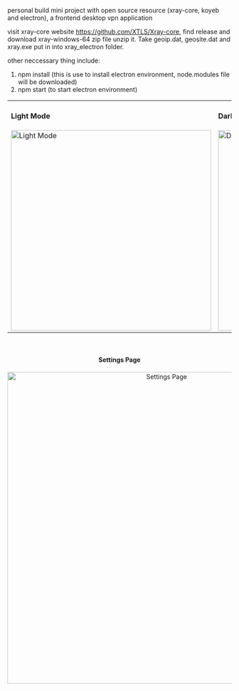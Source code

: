 personal build mini project with open source resource (xray-core, koyeb and electron), a frontend desktop vpn application 

visit xray-core website https://github.com/XTLS/Xray-core, find release and download xray-windows-64 zip file
unzip it. Take geoip.dat, geosite.dat and xray.exe put in into xray_electron folder.

other neccessary thing include:
1. npm install (this is use to install electron environment, node.modules file will be downloaded)
2. npm start (to start electron environment)

<div align="center">
  <table>
    <tr>
      <td>
        <h4>Light Mode</h4>
        <img src="https://github.com/user-attachments/assets/8f696008-c1b1-41ca-a0e2-c5a8993f66d6" alt="Light Mode" width="450">
      </td>
      <td>
        <h4>Dark Mode</h4>
        <img src="https://github.com/user-attachments/assets/6e10470e-f74c-4b3d-89ad-5e1cf798ad52" alt="Dark Mode" width="450">
      </td>
    </tr>
  </table>
  <br>
  <h4>Settings Page</h4>
  <img src="https://github.com/user-attachments/assets/39718410-5f28-425b-bf2f-e6ff9d352b9e" alt="Settings Page" width="700">
</div>
